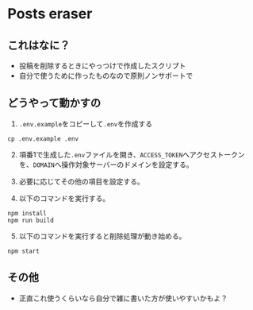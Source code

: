 # Posts eraser

## これはなに？
- 投稿を削除するときにやっつけで作成したスクリプト
- 自分で使うために作ったものなので原則ノンサポートで

## どうやって動かすの
1. ``.env.example``をコピーして``.env``を作成する
```
cp .env.example .env
```

2. 項番1で生成した``.env``ファイルを開き、``ACCESS_TOKEN``へアクセストークンを、``DOMAIN``へ操作対象サーバーのドメインを設定する。

3. 必要に応じてその他の項目を設定する。

4. 以下のコマンドを実行する。
```
npm install
npm run build
```

5. 以下のコマンドを実行すると削除処理が動き始める。
```
npm start
```

## その他
- 正直これ使うくらいなら自分で雑に書いた方が使いやすいかもよ？